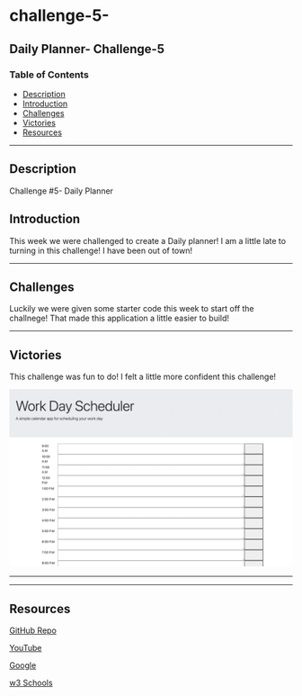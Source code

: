 # challenge-5-
Daily Planner- Challenge-5
---
### Table of Contents
- [Description](#description)
- [Introduction](#introduction)
- [Challenges](#challenges)
- [Victories](#victories)
- [Resources](#resources)

---

## Description

Challenge #5- Daily Planner 

## Introduction 
This week we were challenged to create a Daily planner! I am a little late to turning in this challenge! I have been out of town!

---

## Challenges

Luckily we were given some starter code this week to start off the challnege! That made this application a little easier to build! 

---

## Victories
This challenge was fun to do! I felt a little more confident this challenge! 

<img src="./images/daily-planner.png"/>



---


---




## Resources 

<a href="https://github.com/torigonzales/challenge-5">GitHub Repo</a>

<a href="https://www.youtube.com/watch?v=eVGEea7adDM"> YouTube</a>

<a href="https://www.google.com/webhp?hl=en&sa=X&ved=0ahUKEwiLjJ7fosLvAhWXW80KHawRD_oQPAgI">Google</a>

<a href="https://www.w3schools.com/charsets/ref_html_ascii.asp">w3 Schools</a>


